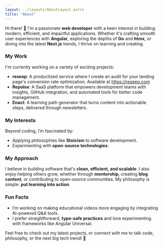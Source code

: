 ```yaml
---
layout: ../layouts/AboutLayout.astro
title: "About"
---
```

  
Hi there! 👋 I'm a passionate **web developer** with a keen interest in building modern, efficient, and impactful applications. Whether it's crafting smooth user experiences with **Angular**, exploring the depths of **Go** and **htmx**, or diving into the latest **Next.js** trends, I thrive on learning and creating.

### My Work  
I'm currently working on a variety of exciting projects:  
- **reseep**: A productized service where I create an audit for your landing page's conversion rate optimization. Available at https://reseep.com 
- **Repolse**: A SaaS platform that empowers development teams with insights, GitHub integration, and automated tools for better code management.  
- **Enact**: A learning path generator that turns content into actionable steps, delivered through newsletters.

### My Interests  
Beyond coding, I’m fascinated by:  
- Applying philosophies like **Stoicism** to software development.  
- Experimenting with **open-source technologies**.  

### My Approach  
I believe in building software that's **clean, efficient, and scalable**. I also enjoy helping others grow, whether through **mentorship**, creating **blog content**, or contributing to open-source communities. My philosophy is simple: **put learning into action**.  

### Fun Facts  
- I’m working on making educational videos more engaging by integrating AI-powered Q&A tools.  
- I prefer straightforward, **type-safe practices** and love experimenting with frameworks like Angular Universal.  

Feel free to check out my latest projects, or connect with me to talk code, philosophy, or the next big tech trend! 🚀
